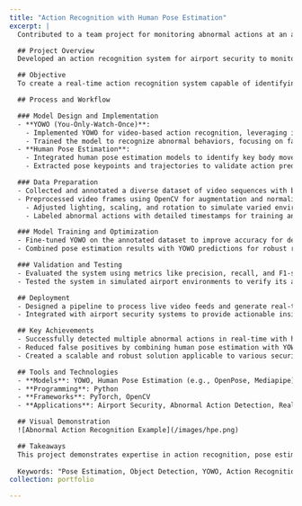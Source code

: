 ```yaml
---
title: "Action Recognition with Human Pose Estimation"
excerpt: |
  Contributed to a team project for monitoring abnormal actions at an airport using YOWO and human pose estimation models. The system successfully detected multiple abnormal actions, such as falling down and dashing, in real-time.

  ## Project Overview
  Developed an action recognition system for airport security to monitor and detect abnormal human behaviors using YOWO (You-Only-Watch-Once) and human pose estimation techniques. The system was optimized for real-time performance to ensure prompt alerts and responses.

  ## Objective
  To create a real-time action recognition system capable of identifying multiple abnormal actions (e.g., falling down, dashing) in crowded airport environments, enhancing security and safety measures.

  ## Process and Workflow

  ### Model Design and Implementation
  - **YOWO (You-Only-Watch-Once)**:
    - Implemented YOWO for video-based action recognition, leveraging its efficiency in spatiotemporal feature extraction.
    - Trained the model to recognize abnormal behaviors, focusing on falling and dashing actions.
  - **Human Pose Estimation**:
    - Integrated human pose estimation models to identify key body movements and postures.
    - Extracted pose keypoints and trajectories to validate action predictions and reduce false positives.

  ### Data Preparation
  - Collected and annotated a diverse dataset of video sequences with both normal and abnormal actions in airport scenarios.
  - Preprocessed video frames using OpenCV for augmentation and normalization:
    - Adjusted lighting, scaling, and rotation to simulate varied environments.
    - Labeled abnormal actions with detailed timestamps for training and evaluation.

  ### Model Training and Optimization
  - Fine-tuned YOWO on the annotated dataset to improve accuracy for detecting targeted actions.
  - Combined pose estimation results with YOWO predictions for robust recognition, especially in crowded or partially obscured environments.

  ### Validation and Testing
  - Evaluated the system using metrics like precision, recall, and F1-score to ensure high performance in real-world scenarios.
  - Tested the system in simulated airport environments to verify its ability to handle multiple simultaneous actions.

  ## Deployment
  - Designed a pipeline to process live video feeds and generate real-time alerts for detected abnormal actions.
  - Integrated with airport security systems to provide actionable insights.

  ## Key Achievements
  - Successfully detected multiple abnormal actions in real-time with high accuracy.
  - Reduced false positives by combining human pose estimation with YOWO-based action recognition.
  - Created a scalable and robust solution applicable to various security and surveillance scenarios.

  ## Tools and Technologies
  - **Models**: YOWO, Human Pose Estimation (e.g., OpenPose, Mediapipe)
  - **Programming**: Python
  - **Frameworks**: PyTorch, OpenCV
  - **Applications**: Airport Security, Abnormal Action Detection, Real-Time Surveillance

  ## Visual Demonstration
  ![Abnormal Action Recognition Example](/images/hpe.png)

  ## Takeaways
  This project demonstrates expertise in action recognition, pose estimation, and real-time surveillance systems, with applications in enhancing security and safety in critical environments.
  
  Keywords: "Pose Estimation, Object Detection, YOWO, Action Recognition, Python, OpenCV"
collection: portfolio

---
```

